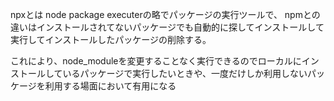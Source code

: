 npxとは node package executerの略でパッケージの実行ツールで、 npmとの違いはインストールされてないパッケージでも自動的に探してインストールして実行してインストールしたパッケージの削除する。

これにより、node_moduleを変更することなく実行できるのでローカルにインストールしているパッケージで実行したいときや、一度だけしか利用しないパッケージを利用する場面において有用になる
